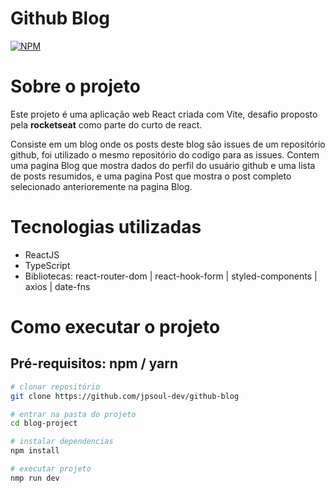 # Github Blog
[![NPM](https://img.shields.io/npm/l/react)](https://github.com/jpsoul-dev/github-blog/blob/main/LICENSE)
# Sobre o projeto

Este projeto é uma aplicação web React criada com Vite, desafio proposto pela **rocketseat** como parte do curto de react.

Consiste em um blog onde os posts deste blog são issues de um repositório github, foi utilizado o mesmo repositório do codigo para as issues.
Contem uma pagina Blog que mostra dados do perfil do usuário github e uma lista de posts resumidos, e uma pagina Post que mostra o post completo selecionado anterioremente na pagina Blog.

# Tecnologias utilizadas
- ReactJS
- TypeScript
- Bibliotecas: react-router-dom | react-hook-form | styled-components | axios | date-fns

# Como executar o projeto

## Pré-requisitos: npm / yarn

```bash
# clonar repositório
git clone https://github.com/jpsoul-dev/github-blog

# entrar na pasta do projeto
cd blog-project

# instalar dependencias
npm install

# executar projeto
nmp run dev
```
